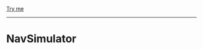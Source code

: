 [Try me](https://aortizgu.github.io/NavSimulator/index.html)

-----------------------------------------------------------------------------------------------------

# NavSimulator
